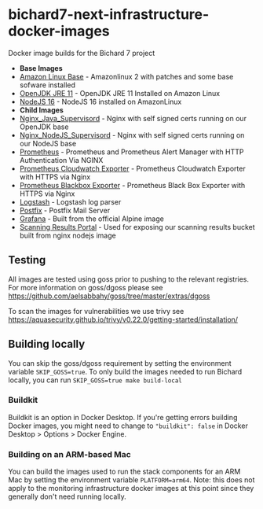 # bichard7-next-infrastructure-docker-images
Docker image builds for the Bichard 7 project

 - **Base Images**
 - [Amazon Linux Base](./Amazon_Linux_Base/Dockerfile) - Amazonlinux 2 with patches and some base sofware installed
 - [OpenJDK JRE 11](./Openjdk_Jre11_Slim/Dockerfile) - OpenJDK JRE 11 Installed on Amazon Linux
 - [NodeJS 16](./NodeJS/Dockerfile) - NodeJS 16 installed on AmazonLinux
 - **Child Images**
 - [Nginx_Java_Supervisord](./Nginx_Java_Supervisord/Dockerfile) - Nginx with self signed certs running on our OpenJDK base
 - [Nginx_NodeJS_Supervisord](./Nginx_NodeJS_Supervisord/Dockerfile) - Nginx with self signed certs running on our NodeJS base
 - [Prometheus](./Prometheus/Dockerfile) - Prometheus and Prometheus Alert Manager with HTTP Authentication Via NGINX
 - [Prometheus Cloudwatch Exporter](./Prometheus_Cloudwatch_Exporter/Dockerfile)  - Prometheus Cloudwatch Exporter with HTTPS via Nginx
 - [Prometheus Blackbox Exporter](./Prometheus_BlackBox_Exporter/Dockerfile)  - Prometheus Black Box Exporter with HTTPS via Nginx
 - [Logstash](./Logstash/Dockerfile)  - Logstash log parser
 - [Postfix](./Postfix/Dockerfile)  - Postfix Mail Server
 - [Grafana](./Grafana/Dockerfile) - Built from the official Alpine image
 - [Scanning Results Portal](./Scanning_Results_Portal) - Used for exposing our scanning results bucket built from nginx nodejs image


## Testing

All images are tested using goss prior to pushing to the relevant registries. For more information on goss/dgoss please see
https://github.com/aelsabbahy/goss/tree/master/extras/dgoss

To scan the images for vulnerabilities we use trivy see https://aquasecurity.github.io/trivy/v0.22.0/getting-started/installation/

## Building locally

You can skip the goss/dgoss requirement by setting the environment variable `SKIP_GOSS=true`. To only build the images needed to run Bichard locally, you can run `SKIP_GOSS=true make build-local`

### Buildkit
Buildkit is an option in Docker Desktop. If you're getting errors building Docker images, you might need to change to `"buildkit": false` in Docker Desktop > Options > Docker Engine.

### Building on an ARM-based Mac
You can build the images used to run the stack components for an ARM Mac by setting the environment variable `PLATFORM=arm64`. Note: this does not apply to the monitoring infrastructure docker images at this point since they generally don't need running locally.
